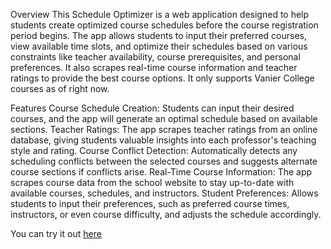 Overview
This Schedule Optimizer is a web application designed to help students create optimized course schedules before the course registration period begins. The app allows students to input their preferred courses, view available time slots, and optimize their schedules based on various constraints like teacher availability, course prerequisites, and personal preferences. It also scrapes real-time course information and teacher ratings to provide the best course options. It only supports Vanier College courses as of right now.

Features
Course Schedule Creation: Students can input their desired courses, and the app will generate an optimal schedule based on available sections.
Teacher Ratings: The app scrapes teacher ratings from an online database, giving students valuable insights into each professor's teaching style and rating.
Course Conflict Detection: Automatically detects any scheduling conflicts between the selected courses and suggests alternate course sections if conflicts arise.
Real-Time Course Information: The app scrapes course data from the school website to stay up-to-date with available courses, schedules, and instructors.
Student Preferences: Allows students to input their preferences, such as preferred course times, instructors, or even course difficulty, and adjusts the schedule accordingly.

You can try it out [here](https://school-schedule-optimizer.vercel.app/)
